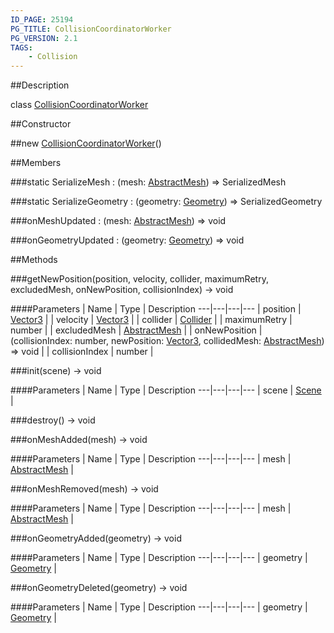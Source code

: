 ```yaml
---
ID_PAGE: 25194
PG_TITLE: CollisionCoordinatorWorker
PG_VERSION: 2.1
TAGS:
    - Collision
---
```

##Description

class [CollisionCoordinatorWorker](/classes/2.2-alpha/CollisionCoordinatorWorker)



##Constructor

##new [CollisionCoordinatorWorker](/classes/2.2-alpha/CollisionCoordinatorWorker)()


##Members

###static SerializeMesh : (mesh: [AbstractMesh](/classes/2.2-alpha/AbstractMesh)) =&gt; SerializedMesh



###static SerializeGeometry : (geometry: [Geometry](/classes/2.2-alpha/Geometry)) =&gt; SerializedGeometry



###onMeshUpdated : (mesh: [AbstractMesh](/classes/2.2-alpha/AbstractMesh)) =&gt; void



###onGeometryUpdated : (geometry: [Geometry](/classes/2.2-alpha/Geometry)) =&gt; void



##Methods

###getNewPosition(position, velocity, collider, maximumRetry, excludedMesh, onNewPosition, collisionIndex) &rarr; void



####Parameters
 | Name | Type | Description
---|---|---|---
 | position | [Vector3](/classes/2.2-alpha/Vector3) | 
 | velocity | [Vector3](/classes/2.2-alpha/Vector3) | 
 | collider | [Collider](/classes/2.2-alpha/Collider) | 
 | maximumRetry | number | 
 | excludedMesh | [AbstractMesh](/classes/2.2-alpha/AbstractMesh) | 
 | onNewPosition | (collisionIndex: number, newPosition: [Vector3](/classes/2.2-alpha/Vector3), collidedMesh: [AbstractMesh](/classes/2.2-alpha/AbstractMesh)) =&gt; void | 
 | collisionIndex | number | 

###init(scene) &rarr; void



####Parameters
 | Name | Type | Description
---|---|---|---
 | scene | [Scene](/classes/2.2-alpha/Scene) | 

###destroy() &rarr; void


###onMeshAdded(mesh) &rarr; void



####Parameters
 | Name | Type | Description
---|---|---|---
 | mesh | [AbstractMesh](/classes/2.2-alpha/AbstractMesh) | 

###onMeshRemoved(mesh) &rarr; void



####Parameters
 | Name | Type | Description
---|---|---|---
 | mesh | [AbstractMesh](/classes/2.2-alpha/AbstractMesh) | 

###onGeometryAdded(geometry) &rarr; void



####Parameters
 | Name | Type | Description
---|---|---|---
 | geometry | [Geometry](/classes/2.2-alpha/Geometry) | 

###onGeometryDeleted(geometry) &rarr; void



####Parameters
 | Name | Type | Description
---|---|---|---
 | geometry | [Geometry](/classes/2.2-alpha/Geometry) | 

